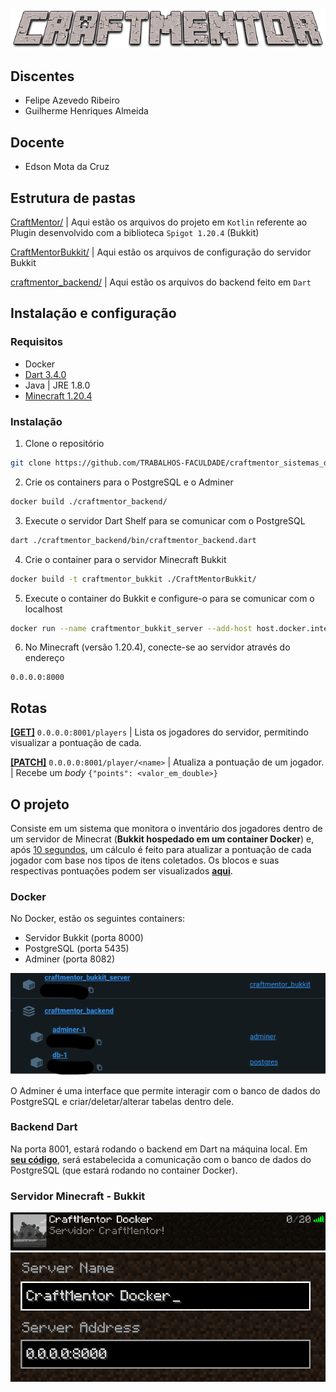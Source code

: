 <div align='center'>
    <img src='screenshots/craftmentor.png'>
</div>

## Discentes

- Felipe Azevedo Ribeiro
- Guilherme Henriques Almeida

## Docente

- Edson Mota da Cruz

## Estrutura de pastas

[CraftMentor/](https://github.com/TRABALHOS-FACULDADE/craftmentor_sistemas_distribuidos/tree/main/CraftMentor) | Aqui estão os arquivos do projeto em `Kotlin` referente ao Plugin desenvolvido com a biblioteca `Spigot 1.20.4` (Bukkit)

[CraftMentorBukkit/](https://github.com/TRABALHOS-FACULDADE/craftmentor_sistemas_distribuidos/tree/main/CraftMentorBukkit) | Aqui estão os arquivos de configuração do servidor Bukkit

[craftmentor_backend/](https://github.com/TRABALHOS-FACULDADE/craftmentor_sistemas_distribuidos/tree/main/craftmentor_backend) | Aqui estão os arquivos do backend feito em `Dart`

## Instalação e configuração

### Requisitos

- Docker
- [Dart 3.4.0](https://dart.dev)
- Java | JRE 1.8.0
- [Minecraft 1.20.4](https://www.minecraft.net/pt-br)

### Instalação

1. Clone o repositório

```bash
git clone https://github.com/TRABALHOS-FACULDADE/craftmentor_sistemas_distribuidos.git
```

2. Crie os containers para o PostgreSQL e o Adminer

```bash
docker build ./craftmentor_backend/
```

3. Execute o servidor Dart Shelf para se comunicar com o PostgreSQL

```bash
dart ./craftmentor_backend/bin/craftmentor_backend.dart
```

4. Crie o container para o servidor Minecraft Bukkit

```bash
docker build -t craftmentor_bukkit ./CraftMentorBukkit/
```

5. Execute o container do Bukkit e configure-o para se comunicar com o localhost

```bash
docker run --name craftmentor_bukkit_server --add-host host.docker.internal:host-gateway -it -p 8000:8000 craftmentor_bukkit
```

6. No Minecraft (versão 1.20.4), conecte-se ao servidor através do endereço

```
0.0.0.0:8000
```

## Rotas

[**[GET]**](0.0.0.0:8001/players) `0.0.0.0:8001/players` | Lista os jogadores do servidor, permitindo visualizar a pontuação de cada.

[**[PATCH]**](0.0.0.0:8001/player/teste) `0.0.0.0:8001/player/<name>` | Atualiza a pontuação de um jogador. | Recebe um _body_ `{"points": <valor_em_double>}`

## O projeto

Consiste em um sistema que monitora o inventário dos jogadores dentro de um servidor de Minecrat (**Bukkit hospedado em um container Docker**) e, após <ins>10 segundos</ins>, um cálculo é feito para atualizar a pontuação de cada jogador com base nos tipos de itens coletados. Os blocos e suas respectivas pontuações podem ser visualizados [**aqui**](https://github.com/TRABALHOS-FACULDADE/craftmentor_sistemas_distribuidos/blob/main/CraftMentor/src/main/java/dev/feliperf/craftmentor/Presenter/Controllers/BlockRankingController.kt).

### Docker

No Docker, estão os seguintes containers:

- Servidor Bukkit (porta 8000)
- PostgreSQL (porta 5435)
- Adminer (porta 8082)

![](screenshots/1.png)

O Adminer é uma interface que permite interagir com o banco de dados do PostgreSQL e criar/deletar/alterar tabelas dentro dele.

### Backend Dart

Na porta 8001, estará rodando o backend em Dart na máquina local. Em [**seu código**](https://github.com/TRABALHOS-FACULDADE/craftmentor_sistemas_distribuidos/blob/main/craftmentor_backend/bin/craftmentor_backend.dart), será estabelecida a comunicação com o banco de dados do PostgreSQL (que estará rodando no container Docker).

### Servidor Minecraft - Bukkit

![](screenshots/server.png)
![](screenshots/ip.png)
